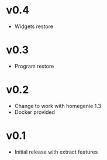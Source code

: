 # v0.4

- Widgets restore

# v0.3

- Program restore

# v0.2

- Change to work with homegenie 1.3
- Docker provided

# v0.1

- Initial release with extract features

